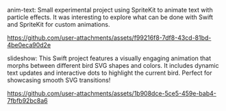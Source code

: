 anim-text: Small experimental project using SpriteKit to animate text with particle effects. It was interesting to explore what can be done with Swift and SpriteKit for custom animations.


https://github.com/user-attachments/assets/f99216f8-7df8-43cd-81bd-4be0eca90d2e


slideshow: This Swift project features a visually engaging animation that morphs between different bird SVG shapes and colors. It includes dynamic text updates and interactive dots to highlight the current bird. Perfect for showcasing smooth SVG transitions!


https://github.com/user-attachments/assets/1b908dce-5ce5-459e-bab4-7fbfb92bc8a6

